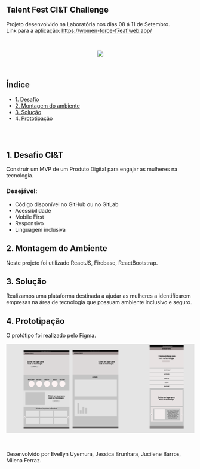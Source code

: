 ## Talent Fest CI&T Challenge
Projeto desenvolvido na Laboratória nos dias 08 á 11 de Setembro.
<br>
Link para a aplicação: https://women-force-f7eaf.web.app/

<br>

<p align="center">
<img src='https://media.giphy.com/media/S9zM7OMKla4lyDGyPW/giphy.gif' width="200" heigth="200"> 
</p>

<br>

## Índice

* [1. Desafio](#1-desafio)
* [2. Montagem do ambiente](#2-montagem-do-ambiente)
* [3. Solução](#3-solucao)
* [4. Prototipação](#4-prototipacao)

<br>



<br>

## 1. Desafio CI&T
Construir um MVP de um Produto Digital para engajar as mulheres na tecnologia. 
<br>
### Desejável:
* Código disponível no GitHub ou no GitLab
* Acessibilidade
* Mobile First
* Responsivo
* Linguagem inclusiva

## 2. Montagem do Ambiente
Neste projeto foi utilizado ReactJS, Firebase, ReactBootstrap.

## 3. Solução
Realizamos uma plataforma destinada a ajudar as mulheres a identificarem empresas na área de tecnologia que possuam ambiente inclusivo e seguro.

## 4. Prototipação
O protótipo foi realizado pelo Figma. 

![](src/assets/images/prototipo_women_force.png)

<br>

Desenvolvido por Evellyn Uyemura, Jessica Brunhara, Jucilene Barros, Milena Ferraz.

